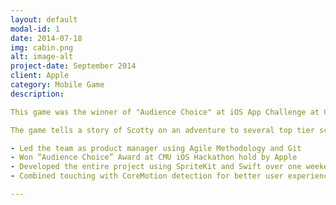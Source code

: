 ```yaml
---
layout: default
modal-id: 1
date: 2014-07-18
img: cabin.png
alt: image-alt
project-date: September 2014
client: Apple
category: Mobile Game
description:

This game was the winner of "Audience Choice" at iOS App Challenge at CMU. iOS App Challenge at CMU was hold by Apple Inc. between September 25 - 29 at Carnegie Mellon University.

The game tells a story of Scotty on an adventure to several top tier schools around the country. What inspired us is our passion for our university and our love for Scotty. The game is more oriented to members of the CMU community. However, anyone that loves having fun should give it a try. There are three key features we are very proud of. 1) Motion control. Scotty goes the direction which the user tilt the device toward. 2) One-click share. The user can share their feelings about our app with his or her friends on social websites, without even leave our Game. It takes only a simple tap on the screen. 3) Physical engine. The collision and aviation system is built on real physical world, which makes more sense for users.

- Led the team as product manager using Agile Methodology and Git
- Won “Audience Choice” Award at CMU iOS Hackathon hold by Apple
- Developed the entire project using SpriteKit and Swift over one weekend
- Combined touching with CoreMotion detection for better user experience

---
```

